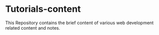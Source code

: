 # Tutorials-content

This Repository contains the brief content of various web development related content and notes.
